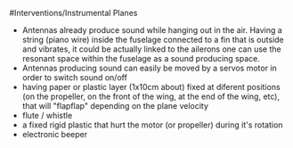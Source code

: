 #Interventions/Instrumental Planes 

* Antennas already produce sound while hanging out in the air. Having a string (piano wire) inside the fuselage connected to a fin that is outside and vibrates, it could be actually linked to the ailerons one can use the resonant space within the fuselage as a sound producing space.
* Antennas producing sound can easily be moved by a servos motor in order to switch sound on/off
* having paper or plastic layer (1x10cm about) fixed at diferent positions (on the propeller, on the front of the wing, at the end of the wing, etc), that will "flapflap" depending on the plane velocity
* flute / whistle
* a fixed rigid plastic that hurt the motor (or propeller) during it's rotation
* electronic beeper
